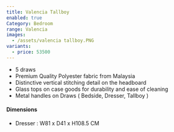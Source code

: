 ```yaml
---
title: Valencia Tallboy
enabled: true
Category: Bedroom
range: Valencia
images:
  - /assets/valencia tallboy.PNG
variants:
  - price: 53500
---
```

* 5 draws
* Premium Quality Polyester fabric from Malaysia
* Distinctive vertical stitching detail on the headboard
* Glass tops on case goods for durability and ease of cleaning
* Metal handles on Draws ( Bedside, Dresser, Tallboy )


#### Dimensions
* Dresser : W81 x D41 x H108.5 CM
